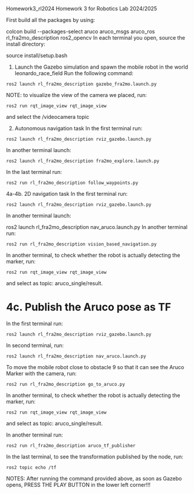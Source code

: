 Homework3_rl2024
Homework 3 for Robotics Lab 2024/2025

First build all the packages by using:

colcon build --packages-select aruco aruco_msgs aruco_ros rl_fra2mo_description ros2_opencv
In each terminal you open, source the install directory:

source install/setup.bash
1. Launch the Gazebo simulation and spawn the mobile robot in the world leonardo_race_field
Run the following command:
```
ros2 launch rl_fra2mo_description gazebo_fra2mo.launch.py
```
NOTE: to visualize the view of the camera we placed, run:
```
ros2 run rqt_image_view rqt_image_view
```
and select the /videocamera topic


2. Autonomous navigation task
In the first terminal run:
```
ros2 launch rl_fra2mo_description rviz_gazebo.launch.py
```
In another terminal launch:
```
ros2 launch rl_fra2mo_description fra2mo_explore.launch.py
```
In the last terminal run:
```
ros2 run rl_fra2mo_description follow_waypoints.py 
```
4a-4b. 2D navigation task
In the first terminal run:
```
ros2 launch rl_fra2mo_description rviz_gazebo.launch.py
```
In another terminal launch:

ros2 launch rl_fra2mo_description nav_aruco.launch.py
In another terminal run:
```
ros2 run rl_fra2mo_description vision_based_navigation.py
```

In another terminal, to check whether the robot is actually detecting the marker, run:
```
ros2 run rqt_image_view rqt_image_view 
```
and select as topic: aruco_single/result.
# 4c.  Publish the Aruco pose as TF
In the first terminal run:
```
ros2 launch rl_fra2mo_description rviz_gazebo.launch.py
```
In second terminal, run:
```
ros2 launch rl_fra2mo_description nav_aruco.launch.py
```
To move the mobile robot close to obstacle 9 so that it can see the Aruco Marker with the camera, run:
```
ros2 run rl_fra2mo_description go_to_aruco.py
```
In another terminal, to check whether the robot is actually detecting the marker, run:
```
ros2 run rqt_image_view rqt_image_view
```
and select as topic: aruco_single/result.
 
In another terminal run:
```
ros2 run rl_fra2mo_description aruco_tf_publisher
```
In the last terminal, to see the transformation published by the node, run:
```
ros2 topic echo /tf
```
 
NOTES:
After running the command provided above, as soon as Gazebo opens, PRESS THE PLAY BUTTON in the lower left corner!!!